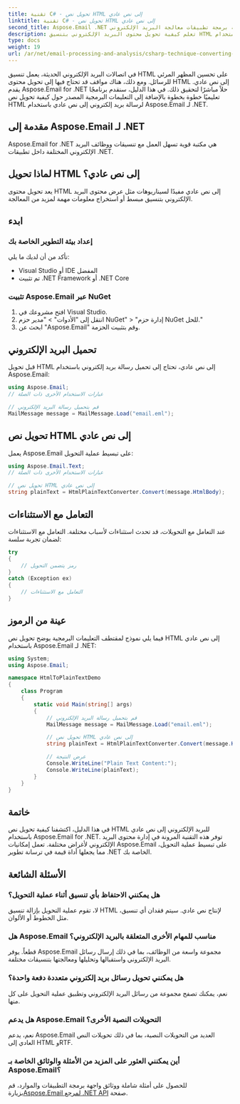 ```yaml
---
title: تقنية C# - تحويل نص HTML إلى نص عادي
linktitle: تقنية C# - تحويل نص HTML إلى نص عادي
second_title: Aspose.Email .NET واجهة برمجة تطبيقات معالجة البريد الإلكتروني
description: تعلم كيفية تحويل محتوى البريد الإلكتروني بتنسيق HTML إلى نص عادي بسهولة باستخدام Aspose.Email for .NET. دليل مفصل والكود. اكتشف الآن!
type: docs
weight: 19
url: /ar/net/email-processing-and-analysis/csharp-technique-converting-html-body-to-plain-text/
---
```


في اتصالات البريد الإلكتروني الحديثة، يعمل تنسيق HTML على تحسين المظهر المرئي للرسائل. ومع ذلك، هناك مواقف قد تحتاج فيها إلى تحويل محتوى HTML إلى نص عادي. يقدم Aspose.Email for .NET حلاً مباشرًا لتحقيق ذلك. في هذا الدليل، سنقدم برنامجًا تعليميًا خطوة بخطوة بالإضافة إلى التعليمات البرمجية المصدر حول كيفية تحويل نص HTML لرسالة بريد إلكتروني إلى نص عادي باستخدام Aspose.Email لـ .NET.

## مقدمة إلى Aspose.Email لـ .NET

Aspose.Email for .NET هي مكتبة قوية تسهل العمل مع تنسيقات ووظائف البريد الإلكتروني المختلفة داخل تطبيقات .NET.

## لماذا تحويل HTML إلى نص عادي؟

يعد تحويل محتوى HTML إلى نص عادي مفيدًا لسيناريوهات مثل عرض محتوى البريد الإلكتروني بتنسيق مبسط أو استخراج معلومات مهمة لمزيد من المعالجة.

## ابدء

### إعداد بيئة التطوير الخاصة بك

تأكد من أن لديك ما يلي:
- Visual Studio أو IDE المفضل
- تم تثبيت .NET Framework أو .NET Core

### تثبيت Aspose.Email عبر NuGet

1. افتح مشروعك في Visual Studio.
2. انتقل إلى "الأدوات" > "مدير حزم NuGet" > "إدارة حزم NuGet للحل."
3. ابحث عن "Aspose.Email" وقم بتثبيت الحزمة.

## تحميل البريد الإلكتروني

قبل تحويل HTML إلى نص عادي، تحتاج إلى تحميل رسالة بريد إلكتروني باستخدام Aspose.Email:

```csharp
using Aspose.Email;
// عبارات الاستخدام الأخرى ذات الصلة

// قم بتحميل رسالة البريد الإلكتروني
MailMessage message = MailMessage.Load("email.eml");
```

## تحويل نص HTML إلى نص عادي

يعمل Aspose.Email على تبسيط عملية التحويل:

```csharp
using Aspose.Email.Text;
// عبارات الاستخدام الأخرى ذات الصلة

// تحويل نص HTML إلى نص عادي
string plainText = HtmlPlainTextConverter.Convert(message.HtmlBody);
```

## التعامل مع الاستثناءات

عند التعامل مع التحويلات، قد تحدث استثناءات لأسباب مختلفة. التعامل مع الاستثناءات لضمان تجربة سلسة:

```csharp
try
{
    // رمز يتضمن التحويل
}
catch (Exception ex)
{
    // التعامل مع الاستثناءات
}
```

## عينة من الرموز

فيما يلي نموذج لمقتطف التعليمات البرمجية يوضح تحويل نص HTML إلى نص عادي باستخدام Aspose.Email لـ .NET:

```csharp
using System;
using Aspose.Email;

namespace HtmlToPlainTextDemo
{
    class Program
    {
        static void Main(string[] args)
        {
            // قم بتحميل رسالة البريد الإلكتروني
            MailMessage message = MailMessage.Load("email.eml");

            // تحويل نص HTML إلى نص عادي
            string plainText = HtmlPlainTextConverter.Convert(message.HtmlBody);

            // عرض النتيجة
            Console.WriteLine("Plain Text Content:");
            Console.WriteLine(plainText);
        }
    }
}
```

## خاتمة

في هذا الدليل، اكتشفنا كيفية تحويل نص HTML للبريد الإلكتروني إلى نص عادي باستخدام Aspose.Email for .NET. توفر هذه التقنية المرونة في إدارة محتوى البريد الإلكتروني لأغراض مختلفة. تعمل إمكانيات Aspose.Email على تبسيط عملية التحويل، مما يجعلها أداة قيمة في ترسانة تطوير .NET الخاصة بك.

## الأسئلة الشائعة

### هل يمكنني الاحتفاظ بأي تنسيق أثناء عملية التحويل؟

لا، تقوم عملية التحويل بإزالة تنسيق HTML لإنتاج نص عادي. سيتم فقدان أي تنسيق، مثل الخطوط أو الألوان.

### هل Aspose.Email مناسب للمهام الأخرى المتعلقة بالبريد الإلكتروني؟

قطعاً. يوفر Aspose.Email مجموعة واسعة من الوظائف، بما في ذلك إرسال رسائل البريد الإلكتروني واستقبالها وتحليلها ومعالجتها بتنسيقات مختلفة.

### هل يمكنني تحويل رسائل بريد إلكتروني متعددة دفعة واحدة؟

نعم، يمكنك تصفح مجموعة من رسائل البريد الإلكتروني وتطبيق عملية التحويل على كل منها.

### هل يدعم Aspose.Email التحويلات النصية الأخرى؟

نعم، يدعم Aspose.Email العديد من التحويلات النصية، بما في ذلك تحويلات النص العادي إلى HTML وRTF.

### أين يمكنني العثور على المزيد من الأمثلة والوثائق الخاصة بـ Aspose.Email؟

 للحصول على أمثلة شاملة ووثائق واجهة برمجة التطبيقات والموارد، قم بزيارة[Aspose.Email لمرجع .NET API](https://reference.aspose.com/email/net) صفحة.